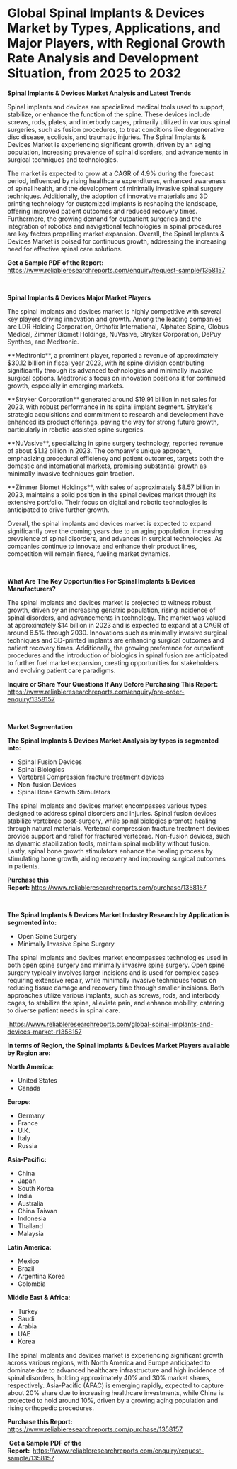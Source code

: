 <p><h1>Global Spinal Implants & Devices Market by Types, Applications, and Major Players, with Regional Growth Rate Analysis and Development Situation, from 2025 to 2032</h1></p><p><strong>Spinal Implants & Devices Market Analysis and Latest Trends</strong></p>
<p><p>Spinal implants and devices are specialized medical tools used to support, stabilize, or enhance the function of the spine. These devices include screws, rods, plates, and interbody cages, primarily utilized in various spinal surgeries, such as fusion procedures, to treat conditions like degenerative disc disease, scoliosis, and traumatic injuries. The Spinal Implants & Devices Market is experiencing significant growth, driven by an aging population, increasing prevalence of spinal disorders, and advancements in surgical techniques and technologies.</p><p>The market is expected to grow at a CAGR of 4.9% during the forecast period, influenced by rising healthcare expenditures, enhanced awareness of spinal health, and the development of minimally invasive spinal surgery techniques. Additionally, the adoption of innovative materials and 3D printing technology for customized implants is reshaping the landscape, offering improved patient outcomes and reduced recovery times. Furthermore, the growing demand for outpatient surgeries and the integration of robotics and navigational technologies in spinal procedures are key factors propelling market expansion. Overall, the Spinal Implants & Devices Market is poised for continuous growth, addressing the increasing need for effective spinal care solutions.</p></p>
<p><strong>Get a Sample PDF of the Report:&nbsp;</strong> <a href="https://www.reliableresearchreports.com/enquiry/request-sample/1358157?utm_campaign=40&utm_medium=2&utm_source=Github&utm_content=ia&utm_term=14042025&utm_id=spinal-implants-devices">https://www.reliableresearchreports.com/enquiry/request-sample/1358157</a></p>
<p>&nbsp;</p>
<p><strong>Spinal Implants & Devices Major Market Players</strong></p>
<p><p>The spinal implants and devices market is highly competitive with several key players driving innovation and growth. Among the leading companies are LDR Holding Corporation, Orthofix International, Alphatec Spine, Globus Medical, Zimmer Biomet Holdings, NuVasive, Stryker Corporation, DePuy Synthes, and Medtronic.</p><p>**Medtronic**, a prominent player, reported a revenue of approximately $30.12 billion in fiscal year 2023, with its spine division contributing significantly through its advanced technologies and minimally invasive surgical options. Medtronic's focus on innovation positions it for continued growth, especially in emerging markets.</p><p>**Stryker Corporation** generated around $19.91 billion in net sales for 2023, with robust performance in its spinal implant segment. Stryker's strategic acquisitions and commitment to research and development have enhanced its product offerings, paving the way for strong future growth, particularly in robotic-assisted spine surgeries.</p><p>**NuVasive**, specializing in spine surgery technology, reported revenue of about $1.12 billion in 2023. The company's unique approach, emphasizing procedural efficiency and patient outcomes, targets both the domestic and international markets, promising substantial growth as minimally invasive techniques gain traction.</p><p>**Zimmer Biomet Holdings**, with sales of approximately $8.57 billion in 2023, maintains a solid position in the spinal devices market through its extensive portfolio. Their focus on digital and robotic technologies is anticipated to drive further growth.</p><p>Overall, the spinal implants and devices market is expected to expand significantly over the coming years due to an aging population, increasing prevalence of spinal disorders, and advances in surgical technologies. As companies continue to innovate and enhance their product lines, competition will remain fierce, fueling market dynamics.</p></p>
<p>&nbsp;</p>
<p><strong>What Are The Key Opportunities For Spinal Implants & Devices Manufacturers?</strong></p>
<p><p>The spinal implants and devices market is projected to witness robust growth, driven by an increasing geriatric population, rising incidence of spinal disorders, and advancements in technology. The market was valued at approximately $14 billion in 2023 and is expected to expand at a CAGR of around 6.5% through 2030. Innovations such as minimally invasive surgical techniques and 3D-printed implants are enhancing surgical outcomes and patient recovery times. Additionally, the growing preference for outpatient procedures and the introduction of biologics in spinal fusion are anticipated to further fuel market expansion, creating opportunities for stakeholders and evolving patient care paradigms.</p></p>
<p><strong>Inquire or Share Your Questions If Any Before Purchasing This Report:</strong> <a href="https://www.reliableresearchreports.com/enquiry/pre-order-enquiry/1358157?utm_campaign=40&utm_medium=2&utm_source=Github&utm_content=ia&utm_term=14042025&utm_id=spinal-implants-devices">https://www.reliableresearchreports.com/enquiry/pre-order-enquiry/1358157</a></p>
<p>&nbsp;</p>
<p><strong>Market Segmentation</strong></p>
<p><strong>The Spinal Implants & Devices Market Analysis by types is segmented into:</strong></p>
<p><ul><li>Spinal Fusion Devices</li><li>Spinal Biologics</li><li>Vertebral Compression fracture treatment devices</li><li>Non-fusion Devices</li><li>Spinal Bone Growth Stimulators</li></ul></p>
<p><p>The spinal implants and devices market encompasses various types designed to address spinal disorders and injuries. Spinal fusion devices stabilize vertebrae post-surgery, while spinal biologics promote healing through natural materials. Vertebral compression fracture treatment devices provide support and relief for fractured vertebrae. Non-fusion devices, such as dynamic stabilization tools, maintain spinal mobility without fusion. Lastly, spinal bone growth stimulators enhance the healing process by stimulating bone growth, aiding recovery and improving surgical outcomes in patients.</p></p>
<p><strong>Purchase this Report:&nbsp;</strong><a href="https://www.reliableresearchreports.com/purchase/1358157?utm_campaign=40&utm_medium=2&utm_source=Github&utm_content=ia&utm_term=14042025&utm_id=spinal-implants-devices">https://www.reliableresearchreports.com/purchase/1358157</a></p>
<p>&nbsp;</p>
<p><strong>The Spinal Implants & Devices Market Industry Research by Application is segmented into:</strong></p>
<p><ul><li>Open Spine Surgery</li><li>Minimally Invasive Spine Surgery</li></ul></p>
<p><p>The spinal implants and devices market encompasses technologies used in both open spine surgery and minimally invasive spine surgery. Open spine surgery typically involves larger incisions and is used for complex cases requiring extensive repair, while minimally invasive techniques focus on reducing tissue damage and recovery time through smaller incisions. Both approaches utilize various implants, such as screws, rods, and interbody cages, to stabilize the spine, alleviate pain, and enhance mobility, catering to diverse patient needs in spinal care.</p></p>
<p><a href="https://www.reliableresearchreports.com/global-spinal-implants-and-devices-market-r1358157?utm_campaign=40&utm_medium=2&utm_source=Github&utm_content=ia&utm_term=14042025&utm_id=spinal-implants-devices">&nbsp;https://www.reliableresearchreports.com/global-spinal-implants-and-devices-market-r1358157</a></p>
<p><strong>In terms of Region, the Spinal Implants & Devices Market Players available by Region are:</strong></p>
<p>
    <p> <strong> North America: </strong>
        <ul>
            <li>United States</li>
            <li>Canada</li>
        </ul>
        </p> 
    <p> <strong> Europe: </strong>
        <ul>
            <li>Germany</li>
            <li>France</li>
            <li>U.K.</li>
            <li>Italy</li>
            <li>Russia</li>
        </ul>
        </p> 
    <p> <strong> Asia-Pacific: </strong>
        <ul>
            <li>China</li>
            <li>Japan</li>
            <li>South Korea</li>
            <li>India</li>
            <li>Australia</li>
            <li>China Taiwan</li>
            <li>Indonesia</li>
            <li>Thailand</li>
            <li>Malaysia</li>
        </ul>
        </p> 
    <p> <strong> Latin America: </strong>
        <ul>
            <li>Mexico</li>
            <li>Brazil</li>
            <li>Argentina Korea</li>
            <li>Colombia</li>
        </ul>
        </p> 
    <p> <strong> Middle East & Africa: </strong>
        <ul>
            <li>Turkey</li>
            <li>Saudi</li>
            <li>Arabia</li>
            <li>UAE</li>
            <li>Korea</li>
        </ul>
    </p>
    </p>
<p><p>The spinal implants and devices market is experiencing significant growth across various regions, with North America and Europe anticipated to dominate due to advanced healthcare infrastructure and high incidence of spinal disorders, holding approximately 40% and 30% market shares, respectively. Asia-Pacific (APAC) is emerging rapidly, expected to capture about 20% share due to increasing healthcare investments, while China is projected to hold around 10%, driven by a growing aging population and rising orthopedic procedures.</p></p>
<p><strong>Purchase this Report: </strong><a href="https://www.reliableresearchreports.com/purchase/1358157?utm_campaign=40&utm_medium=2&utm_source=Github&utm_content=ia&utm_term=14042025&utm_id=spinal-implants-devices">https://www.reliableresearchreports.com/purchase/1358157</a></p>
<p>&nbsp;<strong>Get a Sample PDF of the Report:&nbsp;&nbsp;</strong><a href="https://www.reliableresearchreports.com/enquiry/request-sample/1358157?utm_campaign=40&utm_medium=2&utm_source=Github&utm_content=ia&utm_term=14042025&utm_id=spinal-implants-devices">https://www.reliableresearchreports.com/enquiry/request-sample/1358157</a></p>
<p><strong></strong></p>
<p><p></p><p></p><p></p></p>